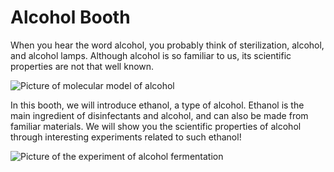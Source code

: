 # Alcohol Booth

When you hear the word alcohol, you probably think of sterilization, alcohol, and alcohol lamps. Although alcohol is so familiar to us, its scientific properties are not that well known.

![Picture of molecular model of alcohol](/img/alcohol/image9.jpeg)

In this booth, we will introduce ethanol, a type of alcohol. Ethanol is the main ingredient of disinfectants and alcohol, and can also be made from familiar materials. We will show you the scientific properties of alcohol through interesting experiments related to such ethanol!

![Picture of the experiment of alcohol fermentation](/img/alcohol/image11.jpeg)